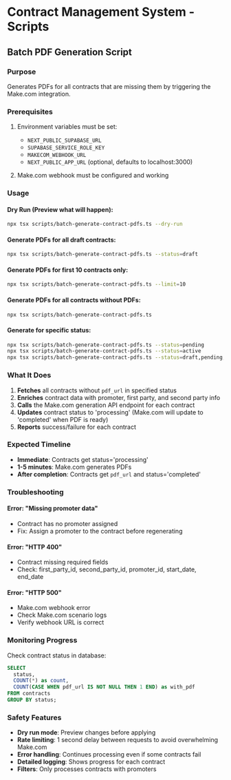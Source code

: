 # Contract Management System - Scripts

## Batch PDF Generation Script

### Purpose
Generates PDFs for all contracts that are missing them by triggering the Make.com integration.

### Prerequisites
1. Environment variables must be set:
   - `NEXT_PUBLIC_SUPABASE_URL`
   - `SUPABASE_SERVICE_ROLE_KEY`
   - `MAKECOM_WEBHOOK_URL`
   - `NEXT_PUBLIC_APP_URL` (optional, defaults to localhost:3000)

2. Make.com webhook must be configured and working

### Usage

#### Dry Run (Preview what will happen):
```bash
npx tsx scripts/batch-generate-contract-pdfs.ts --dry-run
```

#### Generate PDFs for all draft contracts:
```bash
npx tsx scripts/batch-generate-contract-pdfs.ts --status=draft
```

#### Generate PDFs for first 10 contracts only:
```bash
npx tsx scripts/batch-generate-contract-pdfs.ts --limit=10
```

#### Generate PDFs for all contracts without PDFs:
```bash
npx tsx scripts/batch-generate-contract-pdfs.ts
```

#### Generate for specific status:
```bash
npx tsx scripts/batch-generate-contract-pdfs.ts --status=pending
npx tsx scripts/batch-generate-contract-pdfs.ts --status=active
npx tsx scripts/batch-generate-contract-pdfs.ts --status=draft,pending,active
```

### What It Does

1. **Fetches** all contracts without `pdf_url` in specified status
2. **Enriches** contract data with promoter, first party, and second party info
3. **Calls** the Make.com generation API endpoint for each contract
4. **Updates** contract status to 'processing' (Make.com will update to 'completed' when PDF is ready)
5. **Reports** success/failure for each contract

### Expected Timeline

- **Immediate**: Contracts get status='processing'
- **1-5 minutes**: Make.com generates PDFs
- **After completion**: Contracts get `pdf_url` and status='completed'

### Troubleshooting

#### Error: "Missing promoter data"
- Contract has no promoter assigned
- Fix: Assign a promoter to the contract before regenerating

#### Error: "HTTP 400"
- Contract missing required fields
- Check: first_party_id, second_party_id, promoter_id, start_date, end_date

#### Error: "HTTP 500"
- Make.com webhook error
- Check Make.com scenario logs
- Verify webhook URL is correct

### Monitoring Progress

Check contract status in database:
```sql
SELECT 
  status,
  COUNT(*) as count,
  COUNT(CASE WHEN pdf_url IS NOT NULL THEN 1 END) as with_pdf
FROM contracts
GROUP BY status;
```

### Safety Features

- **Dry run mode**: Preview changes before applying
- **Rate limiting**: 1 second delay between requests to avoid overwhelming Make.com
- **Error handling**: Continues processing even if some contracts fail
- **Detailed logging**: Shows progress for each contract
- **Filters**: Only processes contracts with promoters


